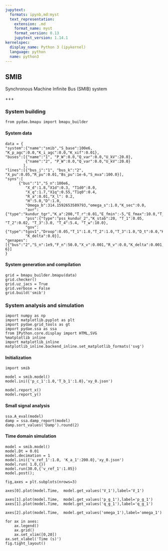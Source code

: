 ```yaml
---
jupytext:
  formats: ipynb,md:myst
  text_representation:
    extension: .md
    format_name: myst
    format_version: 0.13
    jupytext_version: 1.14.1
kernelspec:
  display_name: Python 3 (ipykernel)
  language: python
  name: python3
---
```


## SMIB

Synchronous Machine Infinite Bus (SMIB) system

+++

### System building

```{code-cell} ipython3
from pydae.bmapu import bmapu_builder
```

#### System data

```{code-cell} ipython3
data = {
"system":{"name":"smib","S_base":100e6, "K_p_agc":0.0,"K_i_agc":0.0,"K_xif":0.01},       
"buses":[{"name":"1", "P_W":0.0,"Q_var":0.0,"U_kV":20.0},
         {"name":"2", "P_W":0.0,"Q_var":0.0,"U_kV":20.0}
        ],
"lines":[{"bus_j":"1", "bus_k":"2", "X_pu":0.05,"R_pu":0.01,"Bs_pu":1e-6,"S_mva":100.0}],
"syns":[
      {"bus":"1","S_n":100e6,
         "X_d":1.8,"X1d":0.3, "T1d0":8.0,    
         "X_q":1.7,"X1q":0.55,"T1q0":0.4,  
         "R_a":0.01,"X_l": 0.2, 
         "H":5.0,"D":1.0,
         "Omega_b":314.1592653589793,"omega_s":1.0,"K_sec":0.0,
         "avr":{"type":"kundur_tgr","K_a":200,"T_r":0.01,"E_fmin":-5,"E_fmax":10.0,"T_a":1,"T_b":10,"v_ref":1.03},
         "pss":{"type":"pss_kundur_2","K_stab":20, "T_1":0.05, "T_2":0.02, "T_3":3.0, "T_4":5.4, "T_w":10.0},      
         "gov":{"type":"tgov1","Droop":0.05,"T_1":1.0,"T_2":1.0,"T_3":1.0,"D_t":0.0,"K_sec":0.0,"p_c":0.8},
         "K_delta":0.0}],
"genapes":[{"bus":"2","S_n":1e9,"F_n":50.0,"X_v":0.001,"R_v":0.0,"K_delta":0.001,"K_alpha":1e-6}]
}
```

#### System generation and compilation

```{code-cell} ipython3
grid = bmapu_builder.bmapu(data)
grid.checker()
grid.uz_jacs = True
grid.verbose = False
grid.build('smib')
```

### System analysis and simulation

```{code-cell} ipython3
import numpy as np
import matplotlib.pyplot as plt
import pydae.grid_tools as gt
import pydae.ssa as ssa
from IPython.core.display import HTML,SVG
%matplotlib inline
import matplotlib_inline
matplotlib_inline.backend_inline.set_matplotlib_formats('svg')
```

#### Initialization

```{code-cell} ipython3
import smib
```

```{code-cell} ipython3
model = smib.model()
model.ini({'p_c_1':1.0,'T_b_1':1.0},'xy_0.json')
```

```{code-cell} ipython3
model.report_x()
model.report_y()
```

#### Small signal analysis

```{code-cell} ipython3
ssa.A_eval(model)
damp = ssa.damp_report(model)
damp.sort_values('Damp').round(2)
```

#### Time domain simulation

```{code-cell} ipython3
model = smib.model()
model.Dt = 0.01
model.decimation = 1
model.ini({'v_ref_1':1.0, 'K_a_1':200.0},'xy_0.json')
model.run( 1.0,{})
model.run(30.0,{'v_ref_1':1.05})
model.post();

fig,axes = plt.subplots(nrows=3)

axes[0].plot(model.Time,  model.get_values('V_1'),label='V_1')

axes[1].plot(model.Time,  model.get_values('p_g_1'),label='p_g_1')
axes[1].plot(model.Time,  model.get_values('q_g_1'),label='q_g_1')

axes[2].plot(model.Time,  model.get_values('omega_1'),label='omega_1')

for ax in axes:
    ax.legend()
    ax.grid()
    ax.set_xlim([0,20])
ax.set_xlabel('Time (s)')
fig.tight_layout()
```
